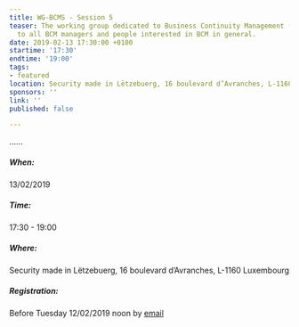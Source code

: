 ```yaml
---
title: WG-BCMS - Session 5
teaser: The working group dedicated to Business Continuity Management (BCMS) is addressed
  to all BCM managers and people interested in BCM in general.
date: 2019-02-13 17:30:00 +0100
startime: '17:30'
endtime: '19:00'
tags:
- featured
location: Security made in Lëtzebuerg, 16 boulevard d’Avranches, L-1160 Luxembourg
sponsors: ''
link: ''
published: false

---
```

......

##### When: 

13/02/2019

##### Time:

17:30 - 19:00

##### Where:

Security made in Lëtzebuerg, 16 boulevard d’Avranches, L-1160 Luxembourg

##### Registration: 

Before Tuesday 12/02/2019 noon by [email]()